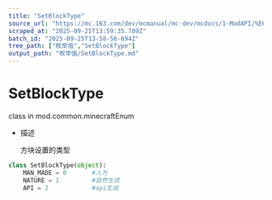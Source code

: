 ```yaml
---
title: "SetBlockType"
source_url: "https://mc.163.com/dev/mcmanual/mc-dev/mcdocs/1-ModAPI/%E6%9E%9A%E4%B8%BE%E5%80%BC/SetBlockType.html"
scraped_at: "2025-09-25T13:59:35.709Z"
batch_id: "2025-09-25T13-58-56-694Z"
tree_path: ["枚举值","SetBlockType"]
output_path: "枚举值/SetBlockType.md"
---
```


#  SetBlockType

class in mod.common.minecraftEnum

*   描述
    
    方块设置的类型
    

```python
class SetBlockType(object):
	MAN_MADE = 0       #人为
	NATURE = 1         #自然生成
	API = 2            #api生成


```